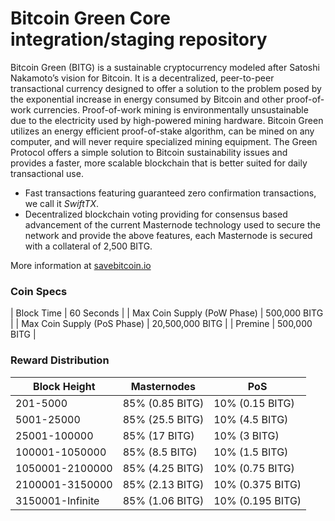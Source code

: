 Bitcoin Green Core integration/staging repository
=================================================

Bitcoin Green (BITG) is a sustainable cryptocurrency modeled after Satoshi Nakamoto’s vision for Bitcoin. It is a decentralized, peer-to-peer transactional currency designed to offer a solution to the problem posed by the exponential increase in energy consumed by Bitcoin and other proof-of-work currencies. Proof-of-work mining is environmentally unsustainable due to the electricity used by high-powered mining hardware. Bitcoin Green utilizes an energy efficient proof-of-stake algorithm, can be mined on any computer, and will never require specialized mining equipment. The Green Protocol offers a simple solution to Bitcoin sustainability issues and provides a faster, more scalable blockchain that is better suited for daily transactional use.

- Fast transactions featuring guaranteed zero confirmation transactions, we call it _SwiftTX_.
- Decentralized blockchain voting providing for consensus based advancement of the current Masternode
  technology used to secure the network and provide the above features, each Masternode is secured
  with a collateral of 2,500 BITG.

More information at [savebitcoin.io](http://www.savebitcoin.io)

### Coin Specs
| Block Time                  | 60 Seconds      |
| Max Coin Supply (PoW Phase) | 500,000 BITG    |
| Max Coin Supply (PoS Phase) | 20,500,000 BITG |
| Premine                     | 500,000 BITG    |

### Reward Distribution

| **Block Height** | **Masternodes**  | **PoS**          |
|------------------|------------------|------------------|
| 201-5000         | 85% (0.85 BITG)  | 10% (0.15 BITG)   | 
| 5001-25000       | 85% (25.5 BITG)  | 10% (4.5 BITG)     |
| 25001-100000     | 85% (17 BITG)    | 10% (3 BITG)     | 
| 100001-1050000   | 85% (8.5 BITG)   | 10% (1.5 BITG)     |
| 1050001-2100000  | 85% (4.25 BITG)  | 10% (0.75 BITG)   | 
| 2100001-3150000  | 85% (2.13 BITG)  | 10% (0.375 BITG)  | 
| 3150001-Infinite | 85% (1.06 BITG)  | 10% (0.195 BITG)  | 
